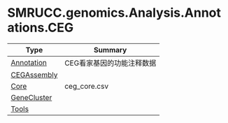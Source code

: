 ﻿
# SMRUCC.genomics.Analysis.Annotations.CEG

|Type|Summary|
|----|-------|
|[Annotation](./Annotation.md)|CEG看家基因的功能注释数据|
|[CEGAssembly](./CEGAssembly.md)||
|[Core](./Core.md)|ceg_core.csv|
|[GeneCluster](./GeneCluster.md)||
|[Tools](./Tools.md)||

